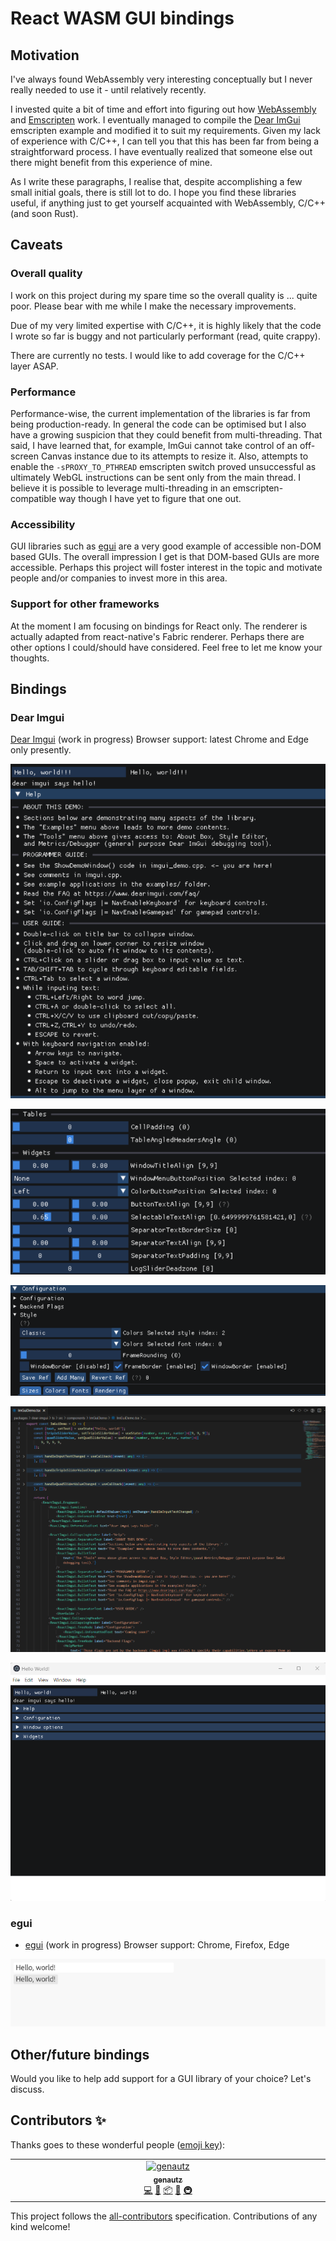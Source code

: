# React WASM GUI bindings

## Motivation

I've always found WebAssembly very interesting conceptually but I never really needed to use it - until relatively recently.

I invested quite a bit of time and effort into figuring out how [WebAssembly](https://webassembly.org/) and [Emscripten](https://emscripten.org/index.html) work. I eventually managed to compile the [Dear ImGui](https://github.com/ocornut/imgui) emscripten example and modified it to suit my requirements. Given my lack of experience with C/C++, I can tell you that this has been far from being a straightforward process. I have eventually realized that someone else out there might benefit from this experience of mine.

As I write these paragraphs, I realise that, despite accomplishing a few small initial goals, there is still lot to do. I hope you find these libraries useful, if anything just to get yourself acquainted with WebAssembly, C/C++ (and soon Rust).

## Caveats

### Overall quality

I work on this project during my spare time so the overall quality is ... quite poor. Please bear with me while I make the necessary improvements.

Due of my very limited expertise with C/C++, it is highly likely that the code I wrote so far is buggy and not particularly performant (read, quite crappy).

There are currently no tests. I would like to add coverage for the C/C++ layer ASAP.

### Performance

Performance-wise, the current implementation of the libraries is far from being production-ready. In general the code can be optimised but I also have a growing suspicion that they could benefit from multi-threading. That said, I have learned that, for example, ImGui cannot take control of an off-screen Canvas instance due to its attempts to resize it. Also, attempts to enable the `-sPROXY_TO_PTHREAD` emscripten switch proved unsuccessful as ultimately WebGL instructions can be sent only from the main thread. I believe it is possible to leverage multi-threading in an emscripten-compatible way though I have yet to figure that one out.

### Accessibility

GUI libraries such as [egui](https://github.com/emilk/egui) are a very good example of accessible non-DOM based GUIs. The overall impression I get is that DOM-based GUIs are more accessible. Perhaps this project will foster interest in the topic and motivate people and/or companies to invest more in this area.

### Support for other frameworks

At the moment I am focusing on bindings for React only. The renderer is actually adapted from react-native's Fabric renderer.
Perhaps there are other options I could/should have considered. Feel free to let me know your thoughts.

## Bindings

### Dear Imgui

[Dear Imgui](https://github.com/andreamancuso/react-wasm/tree/main/packages/dear-imgui) (work in progress) Browser support: latest Chrome and Edge only presently.

![React Dear Imgui screenshot 1](/screenshots/dear-imgui/react-wasm-dear-imgui-s1.png?raw=true)

![React Dear Imgui screenshot 2](/screenshots/dear-imgui/react-wasm-dear-imgui-s0.png?raw=true)

![React Dear Imgui screenshot 3](/screenshots/dear-imgui/react-wasm-dear-imgui-s2.png?raw=true)

![React Dear Imgui screenshot 4](/screenshots/dear-imgui/screenshot-react-wasm-dear-imgui-sample-code.png?raw=true)

![React Dear Imgui Electron demo](/screenshots/dear-imgui/electron-demo.png?raw=true)

### egui

-   [egui](https://github.com/andreamancuso/react-wasm/tree/main/packages/egui) (work in progress) Browser support: Chrome, Firefox, Edge

![egui hello world](/screenshots/egui/egui-hello-world.png?raw=true)

## Other/future bindings

Would you like to help add support for a GUI library of your choice? Let's discuss.

## Contributors ✨

Thanks goes to these wonderful people ([emoji key](https://allcontributors.org/docs/en/emoji-key)):

<!-- ALL-CONTRIBUTORS-LIST:START - Do not remove or modify this section -->
<!-- prettier-ignore-start -->
<!-- markdownlint-disable -->
<table>
  <tbody>
    <tr>
      <td align="center" valign="top" width="14.28%"><a href="https://github.com/genautz"><img src="https://avatars.githubusercontent.com/u/89743955?v=4?s=100" width="100px;" alt="genautz"/><br /><sub><b>genautz</b></sub></a><br /><a href="https://github.com/andreamancuso/react-wasm/commits?author=genautz" title="Code">💻</a> <a href="https://github.com/andreamancuso/react-wasm/commits?author=genautz" title="Documentation">📖</a> <a href="#platform-genautz" title="Packaging/porting to new platform">📦</a> <a href="#tool-genautz" title="Tools">🔧</a> <a href="#infra-genautz" title="Infrastructure (Hosting, Build-Tools, etc)">🚇</a></td>
    </tr>
  </tbody>
</table>

<!-- markdownlint-restore -->
<!-- prettier-ignore-end -->

<!-- ALL-CONTRIBUTORS-LIST:END -->

This project follows the [all-contributors](https://github.com/all-contributors/all-contributors) specification. Contributions of any kind welcome!
